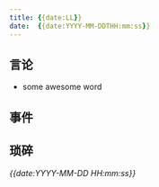 ```yaml
---
title: {{date:LL}} 
date:  {{date:YYYY-MM-DDTHH:mm:ss}}
---
```


## 言论

- some awesome word

<!-- more -->


## 事件



## 琐碎



*{{date:YYYY-MM-DD HH:mm:ss}}*